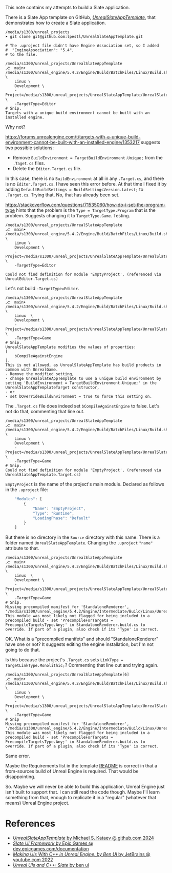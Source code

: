 This note contains my attempts to build a Slate application.


There is a Slate App template on GitHub, [_UnrealSlateAppTemplate_](https://github.com/lpestl/UnrealSlateAppTemplate),  that demonstrates how to create a Slate application.
```shell
/media/s1300/unreal_projects
➤ git clone git@github.com:lpestl/UnrealSlateAppTemplate.git

# The .uproject file didn't have Engine Association set, so I added
#  "EngineAssociation": "5.4",
# to the file.

/media/s1300/unreal_projects/UnrealSlateAppTemplate  
⎇  main➤ /media/s1300/unreal_engine/5.4.2/Engine/Build/BatchFiles/Linux/Build.sh \
	Linux \
	Development \
	-Project=/media/s1300/unreal_projects/UnrealSlateAppTemplate/UnrealSlateAppTemplate.uproject \
	-TargetType=Editor
# Snip.
Targets with a unique build environment cannot be built with an installed engine.
```

Why not?

https://forums.unrealengine.com/t/targets-with-a-unique-build-environment-cannot-be-built-with-an-installed-engine/1353217 suggests two possible solutions:
- Remove `BuildEnvironment = TargetBuildEnvironment.Unique;` from the `.Taget.cs` files.
- Delete the `Editor.Target.cs` file.

In this case, there is no `BuildEnvironment` at all in any `.Target.cs`, and there is no `Editor.Target.cs`.
I have seen this error before.
At that time I fixed it by adding `DefaultBuildSettings = BuildSettingsVersion.Latest;` to `.Target.cs`.
Trying that.
No, that has already been set.

https://stackoverflow.com/questions/71535060/how-do-i-set-the-program-type hints that the problem is the `Type = TargetType.Program` that is the problem.
Suggests changing it to `TargetType.Game`.
Testing.

```shell
/media/s1300/unreal_projects/UnrealSlateAppTemplate
⎇  main➤ /media/s1300/unreal_engine/5.4.2/Engine/Build/BatchFiles/Linux/Build.sh \
	Linux \
	Development \
	-Project=/media/s1300/unreal_projects/UnrealSlateAppTemplate/UnrealSlateAppTemplate.uproject \
	-TargetType=Editor

Could not find definition for module 'EmptyProject', (referenced via UnrealEditor.Target.cs)
```

Let's not build `-TargetType=Editor`.
```shell
/media/s1300/unreal_projects/UnrealSlateAppTemplate
⎇  main➤ /media/s1300/unreal_engine/5.4.2/Engine/Build/BatchFiles/Linux/Build.sh \
	Linux  \
	Development \
	-Project=/media/s1300/unreal_projects/UnrealSlateAppTemplate/UnrealSlateAppTemplate.uproject \
	-TargetType=Game
# Snip.
UnrealSlateAppTemplate modifies the values of properties:
[
	bCompileAgainstEngine
].
This is not allowed, as UnrealSlateAppTemplate has build products in common with UnrealGame.
- Remove the modified setting,
- change UnrealSlateAppTemplate to use a unique build environment by setting 'BuildEnvironment = TargetBuildEnvironment.Unique;' in the UnrealSlateAppTemplateTarget constructor,
- or
- set bOverrideBuildEnvironment = true to force this setting on.
```

The `.Target.cs` file does indeed set `bCompileAgainstEngine` to false.
Let's not do that, commenting that line out.

```shell
/media/s1300/unreal_projects/UnrealSlateAppTemplate
⎇  main➤ /media/s1300/unreal_engine/5.4.2/Engine/Build/BatchFiles/Linux/Build.sh \
	Linux \
	Development \
	-Project=/media/s1300/unreal_projects/UnrealSlateAppTemplate/UnrealSlateAppTemplate.uproject \
	-TargetType=Game
# Snip.
Could not find definition for module 'EmptyProject', (referenced via UnrealSlateAppTemplate.Target.cs)
```

`EmptyProject` is the name of the project's main module.
Declared as follows in the `.uproject` file:
```js
	"Modules": [
		{
			"Name": "EmptyProject",
			"Type": "Runtime",
			"LoadingPhase": "Default"
		}
	]
```

But there is no directory in the `Source` directory with this name.
There is a folder named `UnrealSlateAppTemplate`.
Changing the `.uproject` `"name"` attribute to that.

```shell
/media/s1300/unreal_projects/UnrealSlateAppTemplate  
⎇  main➤ /media/s1300/unreal_engine/5.4.2/Engine/Build/BatchFiles/Linux/Build.sh \
	Linux  \
	Development \
	-Project=/media/s1300/unreal_projects/UnrealSlateAppTemplate/UnrealSlateAppTemplate.uproject \
	-TargetType=Game
# Snip.
Missing precompiled manifest for 'StandaloneRenderer', '/media/s1300/unreal_engine/5.4.2/Engine/Intermediate/Build/Linux/UnrealGame/Development/StandaloneRenderer/StandaloneRenderer.precompiled'. This module was most likely not flagged for being included in a precompiled build - set 'PrecompileForTargets = PrecompileTargetsType.Any;' in StandaloneRenderer.build.cs to override. If part of a plugin, also check if its 'Type' is correct.
```

OK.
What is a "precompiled manifets" and should "StandaloneRenderer" have one or not?
It suggests editing the engine installation, but I'm not going to do that.

Is this because the project's `.Target.cs` sets `LinkType = TargetLinkType.Monolithic;`?
Commenting that line out and trying again.

```shell
/media/s1300/unreal_projects/UnrealSlateAppTemplate[6]
⎇  main➤ /media/s1300/unreal_engine/5.4.2/Engine/Build/BatchFiles/Linux/Build.sh \
	Linux \
	Development \
	-Project=/media/s1300/unreal_projects/UnrealSlateAppTemplate/UnrealSlateAppTemplate.uproject \
	-TargetType=Game
# Snip
Missing precompiled manifest for 'StandaloneRenderer', '/media/s1300/unreal_engine/5.4.2/Engine/Intermediate/Build/Linux/UnrealGame/Development/StandaloneRenderer/StandaloneRenderer.precompiled'. This module was most likely not flagged for being included in a precompiled build - set 'PrecompileForTargets = PrecompileTargetsType.Any;' in StandaloneRenderer.build.cs to override. If part of a plugin, also check if its 'Type' is correct.
```

Same error.

Maybe the Requirements list in the template [README](https://github.com/lpestl/UnrealSlateAppTemplate?tab=readme-ov-file#requirements) is correct in that a from-sources build of Unreal Engine is required.
That would be disappointing.

So.
Maybe we will never be able to build this application, Unreal Engine just isn't built to support that.
I can still read the code though.
Maybe I'll learn something from that, enough to replicate it in a "regular" (whatever that means) Unreal Engine project.


# References

- [_UnrealSlateAppTemplate_ by Michael S. Kataev @ github.com 2024](https://github.com/lpestl/UnrealSlateAppTemplate)
- [_Slate UI Framework_ by Epic Games @ dev.epicgames.com/documentation](https://dev.epicgames.com/documentation/en-us/unreal-engine/slate-user-interface-programming-framework-for-unreal-engine)
- [_Making UIs With C++ in Unreal Engine, by Ben UI_ by JetBrains @ youtube.com 2022](https://www.youtube.com/watch?v=1n3oIfI7nBM)
- [_Unreal UIs and C++: Slate_ by ben ui](https://benui.ca/unreal/ui-cpp-slate/)

